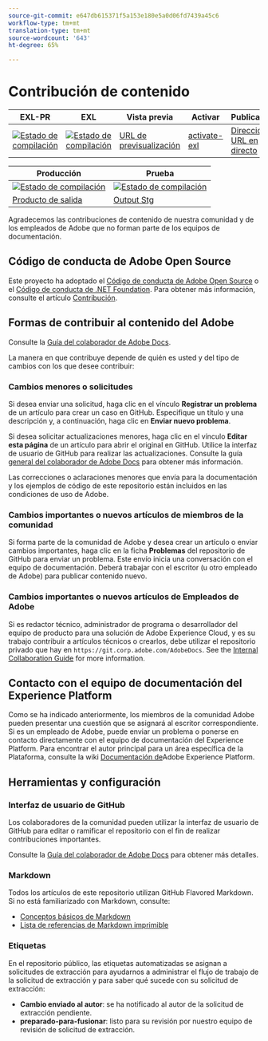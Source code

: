 ```yaml
---
source-git-commit: e647db615371f5a153e180e5a0d06fd7439a45c6
workflow-type: tm+mt
translation-type: tm+mt
source-wordcount: '643'
ht-degree: 65%

---
```

# Contribución de contenido

| EXL-PR | EXL | Vista previa | Activar | Publicadas | Ayuda |
|--- |--- |--- |--- |--- |--- |
| [![Estado de compilación](https://docs.ci.corp.adobe.com/view/exl-pr/job/experience-platform.en_pr-exl/badge/icon)](https://docs.ci.corp.adobe.com/view/exl-pr/job/experience-platform.en_pr-exl/lastBuild/) | [![Estado de compilación](https://docs.ci.corp.adobe.com/view/exl-pr/job/experience-platform.en_exl/lastBuild/badge/icon)](https://docs.ci.corp.adobe.com/view/exl-pr/job/experience-platform.en_exl/lastBuild/lastBuild) | [URL de previsualización](https://experienceleague.corp.adobe.com/docs/experience-platform/using/home.html?lang=en) | [activate-exl](https://docs.ci.corp.adobe.com/job/experience-platform/build/) | [Dirección URL en directo](https://experienceleague.adobe.com/docs/experience-platform/using/home.html?lang=en) | [Guía de creación](https://experienceleague.adobe.com/docs/authoring-guide-exl/using/home.html?lang=en) |

| Producción | Prueba |
|---|---|
| [![Estado de compilación](https://docs.ci.corp.adobe.com/job/experience-platform.en_production/badge/icon)](https://docs.ci.corp.adobe.com/job/experience-platform.en_production/lastBuild) | [![Estado de compilación](https://docs.ci.corp.adobe.com/job/experience-platform.en_stage/badge/icon)](https://docs.ci.corp.adobe.com/job/experience-platform.en_stage/lastBuild) |
| [Producto de salida](https://docs.adobe.com/content/help/es-ES/experience-platform/landing/home.html) | [Output Stg](https://docs-stg.corp.adobe.com/content/help/en/experience-platform/landing/home.html) |

Agradecemos las contribuciones de contenido de nuestra comunidad y de los empleados de Adobe que no forman parte de los equipos de documentación.

## Código de conducta de Adobe Open Source

Este proyecto ha adoptado el [Código de conducta de Adobe Open Source](code-of-conduct.md) o el [Código de conducta de .NET Foundation](https://dotnetfoundation.org/code-of-conduct). Para obtener más información, consulte el artículo [Contribución](contributing.md).

## Formas de contribuir al contenido del Adobe

Consulte la [Guía del colaborador de Adobe Docs](https://docs.adobe.com/help/en/contributor/contributor-guide/introduction.html).

La manera en que contribuye depende de quién es usted y del tipo de cambios con los que desee contribuir:

### Cambios menores o solicitudes

Si desea enviar una solicitud, haga clic en el vínculo **Registrar un problema** de un artículo para crear un caso en GitHub. Especifique un título y una descripción y, a continuación, haga clic en **Enviar nuevo problema**.

Si desea solicitar actualizaciones menores, haga clic en el vínculo **Editar esta página** de un artículo para abrir el original en GitHub. Utilice la interfaz de usuario de GitHub para realizar las actualizaciones. Consulte la guía [general del colaborador de Adobe Docs](https://docs.adobe.com/help/en/contributor/contributor-guide/introduction.html) para obtener más información.

Las correcciones o aclaraciones menores que envía para la documentación y los ejemplos de código de este repositorio están incluidos en las condiciones de uso de Adobe.

### Cambios importantes o nuevos artículos de miembros de la comunidad

Si forma parte de la comunidad de Adobe y desea crear un artículo o enviar cambios importantes, haga clic en la ficha **Problemas** del repositorio de GitHub para enviar un problema. Este envío inicia una conversación con el equipo de documentación. Deberá trabajar con el escritor (u otro empleado de Adobe) para publicar contenido nuevo.

<!--
If you submit a pull request with significant changes to documentation and code examples, you'll see a message in the pull request asking you to submit an online contribution license agreement (CLA). You must complete the online form before we can review your pull request.
-->

### Cambios importantes o nuevos artículos de Empleados de Adobe

Si es redactor técnico, administrador de programa o desarrollador del equipo de producto para una solución de  Adobe Experience Cloud, y es su trabajo contribuir a artículos técnicos o crearlos, debe utilizar el repositorio privado que hay en `https://git.corp.adobe.com/AdobeDocs`. See the [Internal Collaboration Guide](https://docs.adobe.com/content/help/en/collaborative-doc-instructions/collaboration-guide/home.html) for more information.

<!--Employees from other parts of the Adobe world should use the public repo for minor updates.-->

## Contacto con el equipo de documentación del Experience Platform

Como se ha indicado anteriormente, los miembros de la comunidad Adobe pueden presentar una cuestión que se asignará al escritor correspondiente. Si es un empleado de Adobe, puede enviar un problema o ponerse en contacto directamente con el equipo de documentación del Experience Platform. Para encontrar el autor principal para un área específica de la Plataforma, consulte la wiki [Documentación de](https://wiki.corp.adobe.com/display/DMSArchitecture/Adobe+Experience+Platform+Documentation)Adobe Experience Platform.

## Herramientas y configuración

### Interfaz de usuario de GitHub

Los colaboradores de la comunidad pueden utilizar la interfaz de usuario de GitHub para editar o ramificar el repositorio con el fin de realizar contribuciones importantes.

Consulte la [Guía del colaborador de Adobe Docs](https://docs.adobe.com/help/en/contributor/contributor-guide/introduction.html) para obtener más detalles.

### Markdown

Todos los artículos de este repositorio utilizan GitHub Flavored Markdown. Si no está familiarizado con Markdown, consulte:

* [Conceptos básicos de Markdown](https://help.github.com/articles/getting-started-with-writing-and-formatting-on-github/)
* [Lista de referencias de Markdown imprimible](https://guides.github.com/pdfs/markdown-cheatsheet-online.pdf)

### Etiquetas

En el repositorio público, las etiquetas automatizadas se asignan a solicitudes de extracción para ayudarnos a administrar el flujo de trabajo de la solicitud de extracción y para saber qué sucede con su solicitud de extracción:

* **Cambio enviado al autor**: se ha notificado al autor de la solicitud de extracción pendiente.
* **preparado-para-fusionar**: listo para su revisión por nuestro equipo de revisión de solicitud de extracción.
